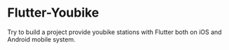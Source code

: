 # Flutter-Youbike
Try to build a project provide youbike stations with Flutter both on iOS and Android mobile system.
